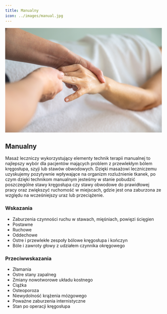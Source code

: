 ```yaml
---
title: Manualny
icon: ../images/manual.jpg
---
```


![Zdjęcie masażu](../images/manual.jpg)

## Manualny
Masaż leczniczy wykorzystujący elementy technik terapii manualnej to najlepszy wybór dla pacjentów mających problem z przewlekłym bólem kręgosłupa, szyji lub stawów obwodowych. Dzięki masażowi leczniczemu uzyskujemy pozytywnie wpływające na organizm rozluźnienie tkanek, po czym dzięki technikom manualnym jesteśmy w stanie pobudzić poszczególne stawy kręgosłupa czy stawy obwodowe do prawidłowej pracy oraz zwiększyć ruchomość w miejscach, gdzie jest ona zaburzona ze względu na wcześniejszy uraz lub przeciążenie.

### Wskazania
* Zaburzenia czynności ruchu w stawach, mięśniach, powięzi ścięgien
* Postawne
* Ruchowe
* Oddechowe
* Ostre i przewlekłe zespoły bólowe kręgosłupa i kończyn
* Bóle i zawroty głowy z udziałem czynnika okręgowego

### Przeciwwskazania
* Złamania
* Ostre stany zapalneg
* Zmiany nowotworowe układu kostnego
* Ciążka
* Osteoporoza
* Niewydolność krążenia mózgowego
* Poważne zaburzenia internistyczne
* Stan po operacji kręgosłupa

